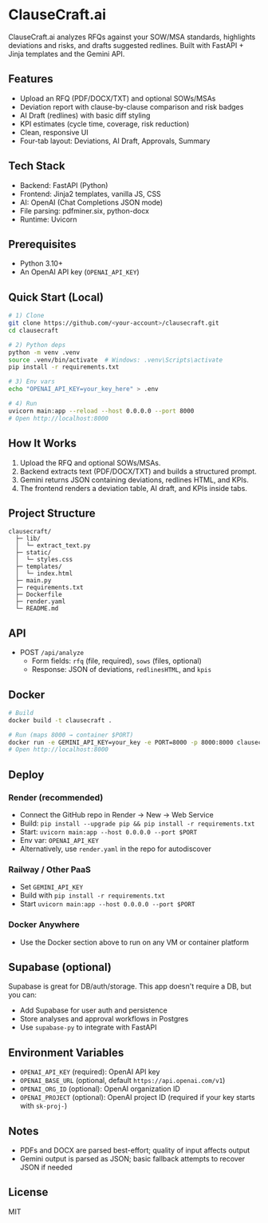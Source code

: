 # ClauseCraft.ai

ClauseCraft.ai analyzes RFQs against your SOW/MSA standards, highlights deviations and risks, and drafts suggested redlines. 
Built with FastAPI + Jinja templates and the Gemini API.

## Features
- Upload an RFQ (PDF/DOCX/TXT) and optional SOWs/MSAs
- Deviation report with clause-by-clause comparison and risk badges
- AI Draft (redlines) with basic diff styling
- KPI estimates (cycle time, coverage, risk reduction)
- Clean, responsive UI
- Four-tab layout: Deviations, AI Draft, Approvals, Summary

## Tech Stack
- Backend: FastAPI (Python)
- Frontend: Jinja2 templates, vanilla JS, CSS
- AI: OpenAI (Chat Completions JSON mode)
- File parsing: pdfminer.six, python-docx
- Runtime: Uvicorn

## Prerequisites
- Python 3.10+
- An OpenAI API key (`OPENAI_API_KEY`)

## Quick Start (Local)
```bash
# 1) Clone
git clone https://github.com/<your-account>/clausecraft.git
cd clausecraft

# 2) Python deps
python -m venv .venv
source .venv/bin/activate  # Windows: .venv\Scripts\activate
pip install -r requirements.txt

# 3) Env vars
echo "OPENAI_API_KEY=your_key_here" > .env

# 4) Run
uvicorn main:app --reload --host 0.0.0.0 --port 8000
# Open http://localhost:8000
```

## How It Works
1. Upload the RFQ and optional SOWs/MSAs.
2. Backend extracts text (PDF/DOCX/TXT) and builds a structured prompt.
3. Gemini returns JSON containing deviations, redlines HTML, and KPIs.
4. The frontend renders a deviation table, AI draft, and KPIs inside tabs.

## Project Structure
```
clausecraft/
  ├─ lib/
  │  └─ extract_text.py
  ├─ static/
  │  └─ styles.css
  ├─ templates/
  │  └─ index.html
  ├─ main.py
  ├─ requirements.txt
  ├─ Dockerfile
  ├─ render.yaml
  └─ README.md
```

## API
- POST `/api/analyze`
  - Form fields: `rfq` (file, required), `sows` (files, optional)
  - Response: JSON of deviations, `redlinesHTML`, and `kpis`

## Docker
```bash
# Build
docker build -t clausecraft .

# Run (maps 8000 → container $PORT)
docker run -e GEMINI_API_KEY=your_key -e PORT=8000 -p 8000:8000 clausecraft
# Open http://localhost:8000
```

## Deploy
### Render (recommended)
- Connect the GitHub repo in Render → New → Web Service
- Build: `pip install --upgrade pip && pip install -r requirements.txt`
- Start: `uvicorn main:app --host 0.0.0.0 --port $PORT`
- Env var: `OPENAI_API_KEY`
- Alternatively, use `render.yaml` in the repo for autodiscover

### Railway / Other PaaS
- Set `GEMINI_API_KEY`
- Build with `pip install -r requirements.txt`
- Start `uvicorn main:app --host 0.0.0.0 --port $PORT`

### Docker Anywhere
- Use the Docker section above to run on any VM or container platform

## Supabase (optional)
Supabase is great for DB/auth/storage. This app doesn't require a DB, but you can:
- Add Supabase for user auth and persistence
- Store analyses and approval workflows in Postgres
- Use `supabase-py` to integrate with FastAPI

## Environment Variables
- `OPENAI_API_KEY` (required): OpenAI API key
- `OPENAI_BASE_URL` (optional, default `https://api.openai.com/v1`)
- `OPENAI_ORG_ID` (optional): OpenAI organization ID
- `OPENAI_PROJECT` (optional): OpenAI project ID (required if your key starts with `sk-proj-`)

## Notes
- PDFs and DOCX are parsed best-effort; quality of input affects output
- Gemini output is parsed as JSON; basic fallback attempts to recover JSON if needed

## License
MIT
